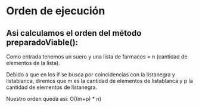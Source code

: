 # Orden de ejecución
## Asi calculamos el orden del método **preparadoViable()**:
Como entrada tenemos un suero y una lista de farmacos = n (cantidad de elementos de la lista).

Debido a que en los if se busca por coincidencias con la listanegra y listablanca, diremos que m es la cantidad de elementos de listablanca y p la cantidad de elementos de listanegra.

Nuestro orden queda asi:
O((m+p) * n)
